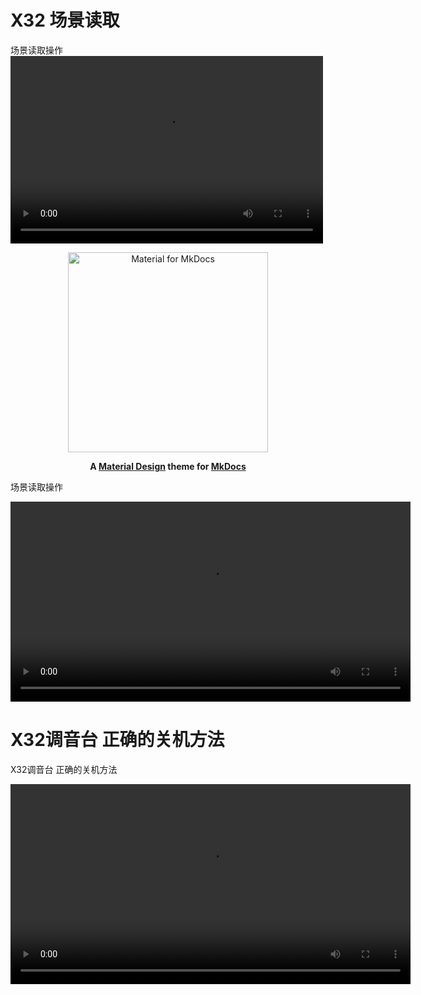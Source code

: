 
# X32 场景读取

场景读取操作
<video src="./source/X32/video/X32_LoadScene.mp4" controls="controls" width="500" height="300">您的浏览器不支持播放该视频！</video>





<p align="center">
  <a href="https://squidfunk.github.io/mkdocs-material/">
    <img src="https://raw.githubusercontent.com/squidfunk/mkdocs-material/master/.github/assets/logo.svg" width="320" alt="Material for MkDocs">
  </a>
</p>

<p align="center">
  <strong>
    A 
    <a href="https://material.io/">Material Design</a> 
    theme for 
    <a href="https://www.mkdocs.org/">MkDocs</a>
  </strong>
</p>

场景读取操作
<body>
  <script src="./source/js/video.min.js"></script>
  <video
    id="my-video"
    class="video-js"
    controls
    preload="auto"
    width="640"
    height="320"
  >
    <source src="./source/X32/video/X32_LoadScene.mp4" type="video/mp4" />
  </video>
</body>

# X32调音台 正确的关机方法
X32调音台 正确的关机方法
<body>
  <script src="./source/js/video.min.js"></script>
  <video
    id="my-video"
    class="video-js"
    controls
    preload="auto"
    width="640"
    height="320"
  >
    <source src="./source/X32/video/X32_LoadScene.mp4" type="video/mp4" />
  </video>
</body>

